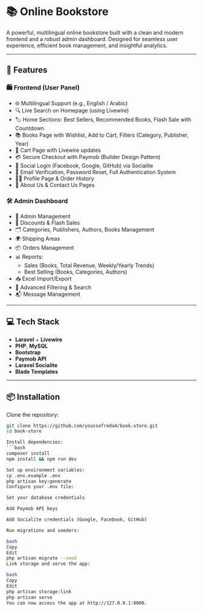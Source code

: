 # 📚 Online Bookstore

A powerful, multilingual online bookstore built with a clean and modern frontend and a robust admin dashboard. Designed for seamless user experience, efficient book management, and insightful analytics.

---

## 🚀 Features

### 🛍️ Frontend (User Panel)

- 🌐 Multilingual Support (e.g., English / Arabic)
- 🔍 Live Search on Homepage (using Livewire)
- 🏷️ Home Sections: Best Sellers, Recommended Books, Flash Sale with Countdown
- 📚 Books Page with Wishlist, Add to Cart, Filters (Category, Publisher, Year)
- 🛒 Cart Page with Livewire updates
- 💳 Secure Checkout with Paymob (Builder Design Pattern)
- 🔐 Social Login (Facebook, Google, GitHub) via Socialite
- 🔁 Email Verification, Password Reset, Full Authentication System
- 🙍‍♂️ Profile Page & Order History
- 📄 About Us & Contact Us Pages

### 🛠️ Admin Dashboard

- 👤 Admin Management
- 🎁 Discounts & Flash Sales
- 🗂️ Categories, Publishers, Authors, Books Management
- 🌍 Shipping Areas
- 📦 Orders Management
- 📊 Reports:
  - Sales (Books, Total Revenue, Weekly/Yearly Trends)
  - Best Selling (Books, Categories, Authors)
- 📥 Excel Import/Export
- 🔎 Advanced Filtering & Search
- 📬 Message Management

---

## 💻 Tech Stack

- **Laravel** + **Livewire**
- **PHP**, **MySQL**
- **Bootstrap**
- **Paymob API**
- **Laravel Socialite**
- **Blade Templates**

---

## 📦 Installation

Clone the repository:

```bash
git clone https://github.com/youssefreda4/book-store.git
cd book-store

Install dependencies:
```bash
composer install
npm install && npm run dev

Set up environment variables:
cp .env.example .env
php artisan key:generate
Configure your .env file:

Set your database credentials

Add Paymob API keys

Add Socialite credentials (Google, Facebook, GitHub)

Run migrations and seeders:

bash
Copy
Edit
php artisan migrate --seed
Link storage and serve the app:

bash
Copy
Edit
php artisan storage:link
php artisan serve
You can now access the app at http://127.0.0.1:8000.


